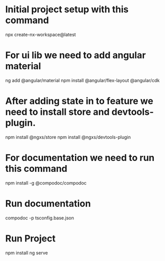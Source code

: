 # Initial project setup with this command
npx create-nx-workspace@latest

# For ui lib we need to add angular material
ng add @angular/material
npm install @angular/flex-layout @angular/cdk

# After adding state in to feature we need to install store and devtools-plugin.
npm install @ngxs/store
npm install @ngxs/devtools-plugin

# For documentation we need to run this command
npm install -g @compodoc/compodoc

# Run documentation
compodoc -p tsconfig.base.json

# Run Project
npm install
ng serve
